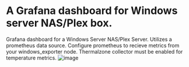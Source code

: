 # A Grafana dashboard for Windows server NAS/Plex box.
Grafana dashboard for a Windows Server NAS/Plex Server. Utilizes a prometheus data source. Configure prometheus to recieve metrics from your windows_exporter node. Thermalzone collector must be enabled for temperature metrics.
![image](https://user-images.githubusercontent.com/74982626/173255678-e3016f91-bc12-49f3-8752-3b9c58656dd6.png)
